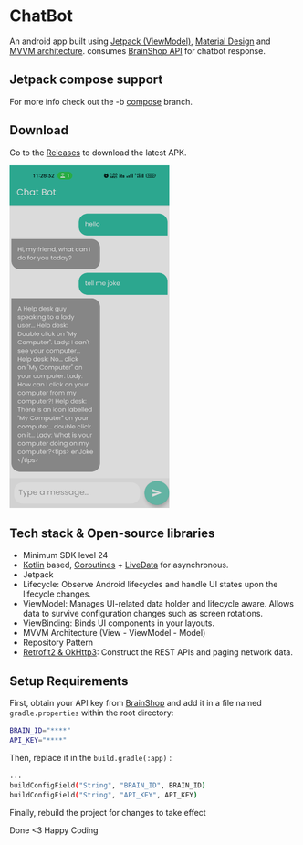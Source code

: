 # ChatBot

An android app built using [Jetpack (ViewModel)](https://developer.android.com/jetpack?gclid=EAIaIQobChMIhqv0uOGp_QIVyrmWCh2eCw96EAAYASAAEgKu_PD_BwE&gclsrc=aw.ds), [Material Design](https://developer.android.com/develop/ui/views/theming/look-and-feel) and [MVVM architecture](https://developer.android.com/topic/architecture). consumes [BrainShop API](https://brainshop.ai) for chatbot response.

## Jetpack compose support
For more info check out the -b [compose](https://github.com/AdnanMahida/ChatBot/tree/compose) branch.

## Download
Go to the [Releases](https://github.com/AdnanMahida/ChatBot/tree/master/apk) to download the latest APK.

<img src="/screenshot/Screenshot_1.png" width="280" height="600" />

## Tech stack & Open-source libraries
- Minimum SDK level 24
- [Kotlin](https://kotlinlang.org/) based, [Coroutines](https://github.com/Kotlin/kotlinx.coroutines) + [LiveData](https://developer.android.com/topic/libraries/architecture/livedata) for asynchronous.
- Jetpack
 - Lifecycle: Observe Android lifecycles and handle UI states upon the lifecycle changes.
 - ViewModel: Manages UI-related data holder and lifecycle aware. Allows data to survive configuration changes such as screen rotations.
 - ViewBinding: Binds UI components in your layouts.
 - MVVM Architecture (View  - ViewModel - Model)
 - Repository Pattern
- [Retrofit2 & OkHttp3](https://github.com/square/retrofit): Construct the REST APIs and paging network data.


## Setup Requirements
First, obtain your API key from [BrainShop](https://brainshop.ai/) and add it in a file named `gradle.properties` within the root directory:

```bash
BRAIN_ID="****"
API_KEY="****"
```

Then, replace it in the `build.gradle(:app)` :

```bash
...
buildConfigField("String", "BRAIN_ID", BRAIN_ID)
buildConfigField("String", "API_KEY", API_KEY)
```

Finally, rebuild the project for changes to take effect

Done <3 Happy Coding
